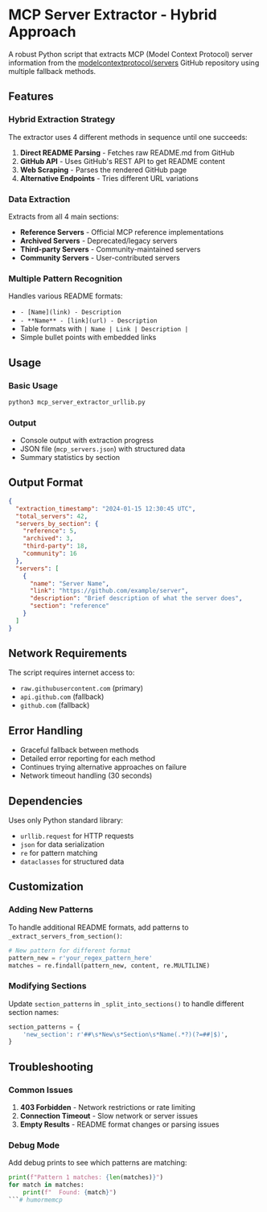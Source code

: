 # MCP Server Extractor - Hybrid Approach

A robust Python script that extracts MCP (Model Context Protocol) server information from the [modelcontextprotocol/servers](https://github.com/modelcontextprotocol/servers) GitHub repository using multiple fallback methods.

## Features

### Hybrid Extraction Strategy
The extractor uses 4 different methods in sequence until one succeeds:

1. **Direct README Parsing** - Fetches raw README.md from GitHub
2. **GitHub API** - Uses GitHub's REST API to get README content
3. **Web Scraping** - Parses the rendered GitHub page
4. **Alternative Endpoints** - Tries different URL variations

### Data Extraction
Extracts from all 4 main sections:
- **Reference Servers** - Official MCP reference implementations
- **Archived Servers** - Deprecated/legacy servers
- **Third-party Servers** - Community-maintained servers
- **Community Servers** - User-contributed servers

### Multiple Pattern Recognition
Handles various README formats:
- `- [Name](link) - Description`
- `- **Name** - [link](url) - Description`
- Table formats with `| Name | Link | Description |`
- Simple bullet points with embedded links

## Usage

### Basic Usage
```bash
python3 mcp_server_extractor_urllib.py
```

### Output
- Console output with extraction progress
- JSON file (`mcp_servers.json`) with structured data
- Summary statistics by section

## Output Format

```json
{
  "extraction_timestamp": "2024-01-15 12:30:45 UTC",
  "total_servers": 42,
  "servers_by_section": {
    "reference": 5,
    "archived": 3,
    "third-party": 18,
    "community": 16
  },
  "servers": [
    {
      "name": "Server Name",
      "link": "https://github.com/example/server",
      "description": "Brief description of what the server does",
      "section": "reference"
    }
  ]
}
```

## Network Requirements

The script requires internet access to:
- `raw.githubusercontent.com` (primary)
- `api.github.com` (fallback)
- `github.com` (fallback)

## Error Handling

- Graceful fallback between methods
- Detailed error reporting for each method
- Continues trying alternative approaches on failure
- Network timeout handling (30 seconds)

## Dependencies

Uses only Python standard library:
- `urllib.request` for HTTP requests
- `json` for data serialization
- `re` for pattern matching
- `dataclasses` for structured data

## Customization

### Adding New Patterns
To handle additional README formats, add patterns to `_extract_servers_from_section()`:

```python
# New pattern for different format
pattern_new = r'your_regex_pattern_here'
matches = re.findall(pattern_new, content, re.MULTILINE)
```

### Modifying Sections
Update `section_patterns` in `_split_into_sections()` to handle different section names:

```python
section_patterns = {
    'new_section': r'##\s*New\s*Section\s*Name(.*?)(?=##|$)',
}
```

## Troubleshooting

### Common Issues
1. **403 Forbidden** - Network restrictions or rate limiting
2. **Connection Timeout** - Slow network or server issues
3. **Empty Results** - README format changes or parsing issues

### Debug Mode
Add debug prints to see which patterns are matching:

```python
print(f"Pattern 1 matches: {len(matches)}")
for match in matches:
    print(f"  Found: {match}")
```# humormemcp
